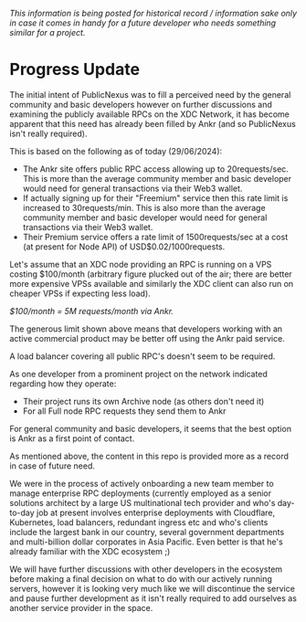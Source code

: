 _This information is being posted for historical record / information sake only in case it comes in handy for a future developer who needs something similar for a project._

# Progress Update

The initial intent of PublicNexus was to fill a perceived need by the general community and basic developers however on further discussions and examining the publicly available
RPCs on the XDC Network, it has become apparent that this need has already been filled by Ankr (and so PublicNexus isn't really required).

This is based on the following as of today (29/06/2024):
- The Ankr site offers public RPC access allowing up to 20requests/sec. This is more than the average community member and basic developer would need for general transactions via their Web3 wallet.
- If actually signing up for their "Freemium" service then this rate limit is increased to 30requests/min. This is also more than the average community member and basic developer would need for general transactions via their Web3 wallet.
- Their Premium service offers a rate limit of 1500requests/sec at a cost (at present for Node API) of USD$0.02/1000requests.

Let's assume that an XDC node providing an RPC is running on a VPS costing $100/month (arbitrary figure plucked out of the air; there are better more expensive VPSs available and similarly the XDC client can also run on cheaper VPSs
if expecting less load).

_$100/month = 5M requests/month via Ankr._

The generous limit shown above means that developers working with an active commercial product may be better off using the Ankr paid service.

A load balancer covering all public RPC's doesn't seem to be required.

As one developer from a prominent project on the network indicated regarding how they operate:
- Their project runs its own Archive node (as others don't need it)
- For all Full node RPC requests they send them to Ankr

For general community and basic developers, it seems that the best option is Ankr as a first point of contact.

As mentioned above, the content in this repo is provided more as a record in case of future need.

We were in the process of actively onboarding a new team member to manage enterprise RPC deployments (currently employed as a senior solutions architect by a large US multinational tech provider and
who's day-to-day job at present involves enterprise deployments with Cloudflare, Kubernetes, load balancers, redundant ingress etc and who's clients include the largest bank in our country, several 
government departments and multi-billion dollar corporates in Asia Pacific. Even better is that he's already familiar with the XDC ecosystem ;)

We will have further discussions with other developers in the ecosystem before making a final decision on what to do with our actively running servers, however it is looking very much like we will discontinue the service and pause
further development as it isn't really required to add ourselves as another service provider in the space.
